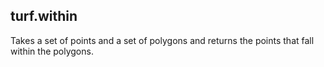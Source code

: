## turf.within

Takes a set of points and a set of polygons and returns the points that fall within the polygons.
